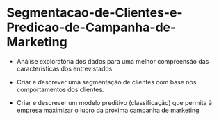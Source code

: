 # Segmentacao-de-Clientes-e-Predicao-de-Campanha-de-Marketing

* Análise exploratória dos dados para uma melhor compreensão das características dos entrevistados.

* Criar e descrever uma segmentação de clientes com base nos comportamentos dos clientes.

* Criar e descrever um modelo preditivo (classificação) que permita à empresa maximizar o lucro da próxima campanha de marketing
